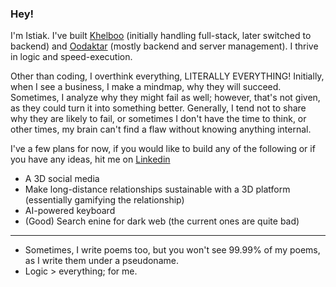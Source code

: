 ### Hey! 

I'm Istiak. I've built [Khelboo](https://khelboo.com) (initially handling full-stack, later switched to backend) and [Oodaktar](oodaktar.com) (mostly backend and server management). 
I thrive in logic and speed-execution. 

Other than coding, I overthink everything, LITERALLY EVERYTHING! 
Initially, when I see a business, I make a mindmap, why they will succeed. Sometimes, I analyze why they might fail as well; however, that's not given, as they could turn it into something better. Generally, I tend not to share why they are likely to fail, or sometimes I don't have the time to think, or other times, my brain can't find a flaw without knowing anything internal. 

I've a few plans for now, if you would like to build any of the following or if you have any ideas, hit me on [Linkedin](https://www.linkedin.com/in/istiak-ahmed-6251b6255/)

- A 3D social media
- Make long-distance relationships sustainable with a 3D platform (essentially gamifying the relationship)
- AI-powered keyboard
- (Good) Search enine for dark web (the current ones are quite bad)

-------------------------------------
- Sometimes, I write poems too, but you won't see 99.99% of my poems, as I write them under a pseudoname. 
- Logic > everything; for me. 
